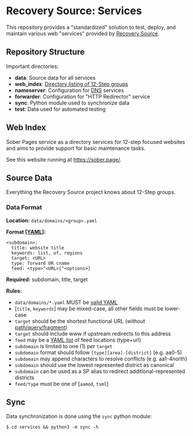 Recovery Source: Services
=========================

This repository provides a "standardized" solution to test, deploy, and maintain
various web "services" provided by [Recovery Source](https://handbook.recoverysource.net/).

Repository Structure
--------------------

Important directories:

- **data**: Source data for all services
- **web_index**: [Directory listing of 12-Step groups](https://sober.page/)
- **nameserver**: Configuration for [DNS](https://handbook.recoverysource.net/essentials/websites.html#domain-name-system) services
- **forwarder**: Configuration for "HTTP Redirector" service
- **sync**: Python module used to synchronize data
- **test**: Data used for automated testing

Web Index
---------

Sober Pages service as a directory services for 12-step focused websites and
aims to provide support for basic maintenance tasks.

See this website running at https://sober.page/.

Source Data
-----------

Everything the Recovery Source project knows about 12-Step groups.

### Data Format

**Location:** ``data/domains/<group>.yaml``

**Format [[YAML](https://handbook.recoverysource.net/essentials/yaml.html)]:**
```
<subdomain>:
  title: website title
  keywords: list, of, regions
  target: <URL>
  type: forward OR cname
  feed: <type>^<URL>[^<options>]
```

**Required:** subdomain, title, target

**Rules:**

- ``data/domains/*.yaml`` MUST be [valid YAML](https://yaml-online-parser.appspot.com/)
- [``title``, ``keywords``] may be mixed-case, all other fields must be lower-case
- ``target`` should be the shortest functional URL (without
[path/query/fragment](https://handbook.recoverysource.net/essentials/websites.html#url))
- ``target`` should include www if upstream redirects to this address
- ``feed`` may be a [YAML list](https://handbook.recoverysource.net/essentials/yaml.html)
of feed locations (type+url)
- ``subdomain`` is limited to one (1) per ``target``
- ``subdomain`` format should follow ``[type][area]-[district]`` (e.g. aa0-5)
- ``subdomain`` may append characters to resolve conflicts (e.g. aa1-4north)
- ``subdomain`` should use the lowest represented district as canonical
- ``subdomain`` can be used as a SP alias to redirect additional-represented districts
- ``feed/type`` must be one of [``aamod``, ``tsml``]

Sync
----

Data synchronization is done using the ``sync`` python module:
```
$ cd services && python3 -m sync -h
```
